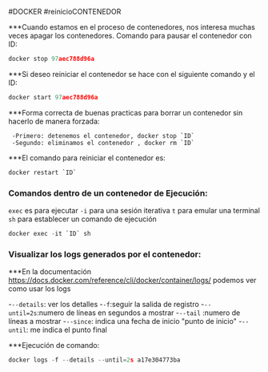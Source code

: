 #DOCKER #reinicioCONTENEDOR


***Cuando estamos en el proceso de contenedores, nos interesa muchas veces apagar los contenedores.
Comando para pausar el contenedor con ID:

```c
docker stop 97aec788d96a
```

***Si deseo reiniciar el contenedor se hace con el siguiente comando y el ID:

```C
docker start 97aec788d96a
```

***Forma correcta de buenas practicas para borrar un contenedor sin hacerlo de manera forzada:

     -Primero: detenemos el contenedor, docker stop `ID`
     -Segundo: eliminamos el contenedor , docker rm `ID`
***El comando para reiniciar el contenedor es:

```c
docker restart `ID`
```

### Comandos dentro de un contenedor de Ejecución:

`exec` es para ejecutar
`-i`  para una sesión iterativa 
`t` para emular una terminal
`sh` para establecer un comando de ejecución 
```c
docker exec -it `ID` sh 
```

### Visualizar los logs generados por el contenedor:

***En la documentación https://docs.docker.com/reference/cli/docker/container/logs/
podemos ver como usar los logs  

-`--details`: ver los detalles
-`-f`:seguir la salida de registro
-`--until=2s`:numero de líneas en segundos a mostrar 
-`--tail` :numero de líneas a mostrar
-`--since`: indica una fecha de inicio "punto de inicio"
-`--until`: me indica el punto final

***Ejecución de comando:

```c
docker logs -f --details --until=2s a17e304773ba
```



